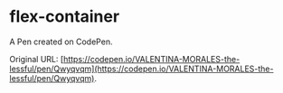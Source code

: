 # flex-container

A Pen created on CodePen.

Original URL: [https://codepen.io/VALENTINA-MORALES-the-lessful/pen/Qwyqvqm](https://codepen.io/VALENTINA-MORALES-the-lessful/pen/Qwyqvqm).

